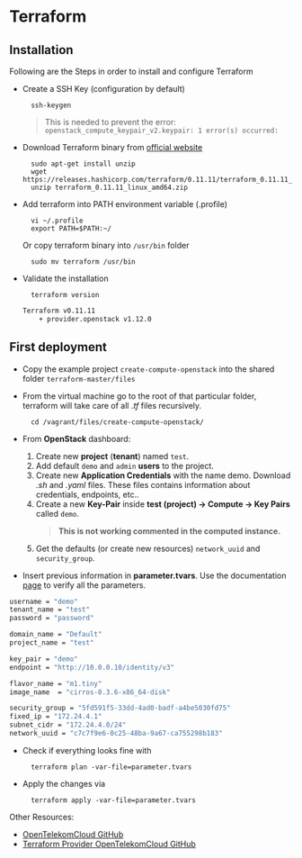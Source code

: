 # Terraform

## Installation

Following are the Steps in order to install and configure Terraform

- Create a SSH Key (configuration by default)

        ssh-keygen

    > This is needed to prevent the error: ``openstack_compute_keypair_v2.keypair: 1 error(s) occurred:``

- Download Terraform binary from [official website](https://www.terraform.io/downloads.html)

        sudo apt-get install unzip
        wget https://releases.hashicorp.com/terraform/0.11.11/terraform_0.11.11_linux_amd64.zip
        unzip terraform_0.11.11_linux_amd64.zip

- Add terraform into PATH environment variable (.profile)

        vi ~/.profile
        export PATH=$PATH:~/

  Or copy terraform binary into ``/usr/bin`` folder
  
        sudo mv terraform /usr/bin

- Validate the installation

        terraform version

    ```txt
    Terraform v0.11.11
        + provider.openstack v1.12.0
    ```

## First deployment

- Copy the example project ``create-compute-openstack`` into the shared folder ``terraform-master/files``
- From the virtual machine go to the root of that particular folder, terraform will take care of all *.tf* files recursively.
  
        cd /vagrant/files/create-compute-openstack/

- From **OpenStack** dashboard:
  1. Create new **project** (**tenant**) named ``test``.
  1. Add default ``demo`` and ``admin`` **users** to the project.
  1. Create new **Application Credentials** with the name demo. Download *.sh* and *.yaml* files. These files contains information about credentials, endpoints, etc..
  1. Create a new **Key-Pair** inside **test (project) -> Compute -> Key Pairs** called ``demo``. 
     > **This is not working commented in the computed instance.**
  1. Get the defaults (or create new resources) ``network_uuid`` and ``security_group``.

- Insert previous information in **parameter.tvars**. Use the documentation [page](https://www.terraform.io/docs/providers/openstack/) to verify all the parameters.

```bash
username = "demo"
tenant_name = "test"
password = "password"

domain_name = "Default"
project_name = "test"

key_pair = "demo"
endpoint = "http://10.0.0.10/identity/v3"

flavor_name = "m1.tiny"
image_name  = "cirros-0.3.6-x86_64-disk"

security_group = "5fd591f5-33dd-4ad0-badf-a4be5030fd75"
fixed_ip = "172.24.4.1"
subnet_cidr = "172.24.4.0/24"
network_uuid = "c7c7f9e6-0c25-48ba-9a67-ca755298b183"

```

- Check if everything looks fine with

        terraform plan -var-file=parameter.tvars

- Apply the changes via

        terraform apply -var-file=parameter.tvars

Other Resources:

- [OpenTelekomCloud GitHub](https://github.com/OpenTelekomCloud/terraform-otc)
- [Terraform Provider OpenTelekomCloud GitHub](https://github.com/terraform-providers/terraform-provider-opentelekomcloud)

